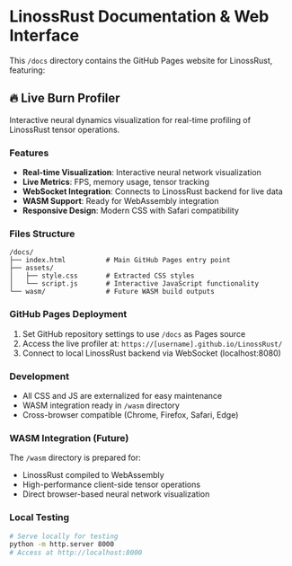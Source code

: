 # LinossRust Documentation & Web Interface

This `/docs` directory contains the GitHub Pages website for LinossRust, featuring:

## 🔥 Live Burn Profiler
Interactive neural dynamics visualization for real-time profiling of LinossRust tensor operations.

### Features
- **Real-time Visualization**: Interactive neural network visualization
- **Live Metrics**: FPS, memory usage, tensor tracking
- **WebSocket Integration**: Connects to LinossRust backend for live data
- **WASM Support**: Ready for WebAssembly integration
- **Responsive Design**: Modern CSS with Safari compatibility

### Files Structure
```
/docs/
├── index.html          # Main GitHub Pages entry point
├── assets/
│   ├── style.css       # Extracted CSS styles
│   └── script.js       # Interactive JavaScript functionality
└── wasm/               # Future WASM build outputs
```

### GitHub Pages Deployment
1. Set GitHub repository settings to use `/docs` as Pages source
2. Access the live profiler at: `https://[username].github.io/LinossRust/`
3. Connect to local LinossRust backend via WebSocket (localhost:8080)

### Development
- All CSS and JS are externalized for easy maintenance
- WASM integration ready in `/wasm` directory
- Cross-browser compatible (Chrome, Firefox, Safari, Edge)

### WASM Integration (Future)
The `/wasm` directory is prepared for:
- LinossRust compiled to WebAssembly
- High-performance client-side tensor operations
- Direct browser-based neural network visualization

### Local Testing
```bash
# Serve locally for testing
python -m http.server 8000
# Access at http://localhost:8000
```
